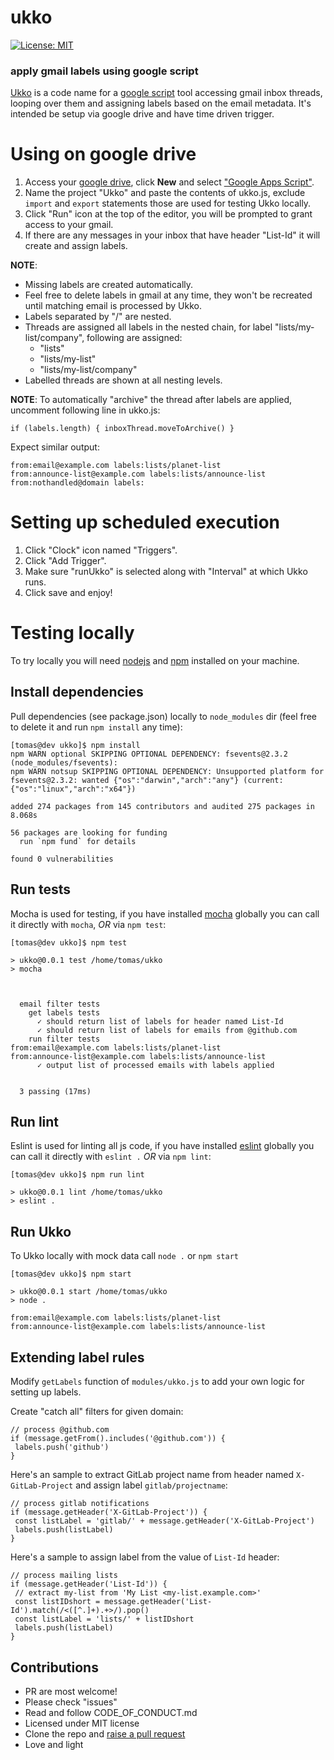 # ukko

[![License: MIT](https://img.shields.io/badge/License-MIT-yellow.svg)](https://opensource.org/licenses/MIT)
 ### apply gmail labels using google script

[Ukko](https://en.wikipedia.org/wiki/Ukko) is a code name for a [google script](https://developers.google.com/apps-script) tool accessing gmail inbox threads, looping over them and assigning labels based on the email metadata. It's intended be setup via google drive and have time driven trigger.

# Using on google drive
1. Access your [google drive](https://en.wikipedia.org/wiki/Ukko), click **New** and select ["Google Apps Script"](https://script.google.com/create).
2. Name the project "Ukko" and paste the contents of ukko.js, exclude `import` and `export` statements those are used for testing Ukko locally.
3. Click "Run" icon at the top of the editor, you will be prompted to grant access to your gmail.
4. If there are any messages in your inbox that have header "List-Id" it will create and assign labels.

**NOTE**: 
- Missing labels are created automatically.
- Feel free to delete labels in gmail at any time, they won't be recreated until matching email is processed by Ukko.
- Labels separated by "/" are nested.
- Threads are assigned all labels in the nested chain, for label "lists/my-list/company", following are assigned:
  - "lists"
  - "lists/my-list"
  - "lists/my-list/company" 
- Labelled threads are shown at all nesting levels.

**NOTE**: To automatically "archive" the thread after labels are applied, uncomment following line in ukko.js:
```
if (labels.length) { inboxThread.moveToArchive() }
```
Expect similar output:
```
from:email@example.com labels:lists/planet-list
from:announce-list@example.com labels:lists/announce-list
from:nothandled@domain labels:

```
# Setting up scheduled execution
1. Click "Clock" icon named "Triggers".
2. Click "Add Trigger".
3. Make sure "runUkko" is selected along with "Interval" at which Ukko runs.
4. Click save and enjoy!

# Testing locally
To try locally you will need [nodejs](https://nodejs.org/en/) and [npm](https://www.npmjs.com/) installed on your machine.
## Install dependencies
Pull dependencies (see package.json) locally to `node_modules` dir (feel free to delete it and run `npm install` any time):
```
[tomas@dev ukko]$ npm install
npm WARN optional SKIPPING OPTIONAL DEPENDENCY: fsevents@2.3.2 (node_modules/fsevents):
npm WARN notsup SKIPPING OPTIONAL DEPENDENCY: Unsupported platform for fsevents@2.3.2: wanted {"os":"darwin","arch":"any"} (current: {"os":"linux","arch":"x64"})

added 274 packages from 145 contributors and audited 275 packages in 8.068s

56 packages are looking for funding
  run `npm fund` for details

found 0 vulnerabilities
```

## Run tests
Mocha is used for testing, if you have installed [mocha](https://www.npmjs.com/package/mocha) globally  you can call it directly with `mocha`, *OR* via `npm test`:
```
[tomas@dev ukko]$ npm test

> ukko@0.0.1 test /home/tomas/ukko
> mocha



  email filter tests
    get labels tests
      ✓ should return list of labels for header named List-Id
      ✓ should return list of labels for emails from @github.com
    run filter tests
from:email@example.com labels:lists/planet-list
from:announce-list@example.com labels:lists/announce-list
      ✓ output list of processed emails with labels applied


  3 passing (17ms)
```

## Run lint
Eslint is used for linting all js code, if you have installed [eslint](https://eslint.org/) globally you can call it directly with `eslint .` *OR* via `npm lint`:
```
[tomas@dev ukko]$ npm run lint

> ukko@0.0.1 lint /home/tomas/ukko
> eslint .
```

## Run Ukko
To Ukko locally with mock data call `node .` or `npm start`
```
[tomas@dev ukko]$ npm start

> ukko@0.0.1 start /home/tomas/ukko
> node .

from:email@example.com labels:lists/planet-list
from:announce-list@example.com labels:lists/announce-list
```

## Extending label rules
Modify `getLabels` function of `modules/ukko.js` to add your own logic for setting up labels.

Create "catch all" filters for given domain:
```
// process @github.com
if (message.getFrom().includes('@github.com')) {
 labels.push('github')
}
```
Here's an sample to extract GitLab project name from header named `X-GitLab-Project` and assign label `gitlab/projectname`:
```
// process gitlab notifications
if (message.getHeader('X-GitLab-Project')) {
 const listLabel = 'gitlab/' + message.getHeader('X-GitLab-Project')
 labels.push(listLabel)
}
```
Here's a sample to assign label from the value of `List-Id` header:
```
// process mailing lists
if (message.getHeader('List-Id')) {
 // extract my-list from 'My List <my-list.example.com>'
 const listIDshort = message.getHeader('List-Id').match(/<([^.]+).+>/).pop()
 const listLabel = 'lists/' + listIDshort
 labels.push(listLabel)
}
```
## Contributions

- PR are most welcome!
- Please check "issues"
- Read and follow CODE_OF_CONDUCT.md
- Licensed under MIT license
- Clone the repo and [raise a pull request](https://docs.github.com/en/github/collaborating-with-issues-and-pull-requests/creating-a-pull-request)
- Love and light
